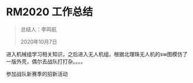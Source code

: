 # RM2020 工作总结

> 总结人：李鸣航
>
> 2020年10月7日

进入机械组学习相关知识，之后进入无人机组，根据北理珠无人机的sw图模仿了一版外壳，偶尔去战队打打杂。。。。

参加战队新赛季的招新活动
